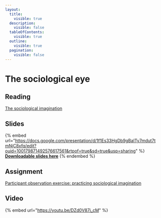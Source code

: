 ```yaml
---
layout:
  title:
    visible: true
  description:
    visible: false
  tableOfContents:
    visible: true
  outline:
    visible: true
  pagination:
    visible: false
---
```


# The sociological eye

## Reading

[The sociological imagination](https://drive.google.com/file/d/113WEZbjnuSpN-yI-m96Ofs9\_znzwHc7C/view?usp=sharing)

## Slides

{% embed url="https://docs.google.com/presentation/d/1f1Es33HgDb9gBaITy7mdut7tmNjC8xfq/edit?ouid=100179871492576617561&rtpof=true&sd=true&usp=sharing" %}
[**Downloadable slides here**](https://docs.google.com/presentation/d/1f1Es33HgDb9gBaITy7mdut7tmNjC8xfq/edit?usp=sharing\&ouid=100179871492576617561\&rtpof=true\&sd=true)
{% endembed %}

## Assignment

[Participant observation exercise: practicing sociological imagination](https://docs.google.com/document/d/1f0dQ756G824EYOTAV6CPgm8EIO5zK9cJ?rtpof=true\&usp=drive\_fs)

## Video

{% embed url="https://youtu.be/DZd0V87i_cM" %}
